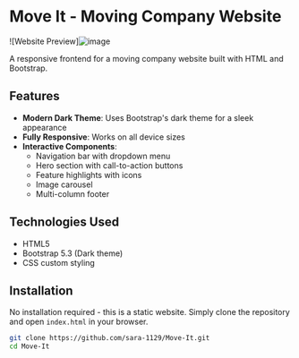 # Move It - Moving Company Website

![Website Preview]![image](https://github.com/user-attachments/assets/bf4220dd-13ef-4e5e-a0b4-5a8af70febca)


A responsive frontend for a moving company website built with HTML and Bootstrap.

## Features

- **Modern Dark Theme**: Uses Bootstrap's dark theme for a sleek appearance
- **Fully Responsive**: Works on all device sizes
- **Interactive Components**:
  - Navigation bar with dropdown menu
  - Hero section with call-to-action buttons
  - Feature highlights with icons
  - Image carousel
  - Multi-column footer

## Technologies Used

- HTML5
- Bootstrap 5.3 (Dark theme)
- CSS custom styling

## Installation

No installation required - this is a static website. Simply clone the repository and open `index.html` in your browser.

```bash
git clone https://github.com/sara-1129/Move-It.git
cd Move-It
